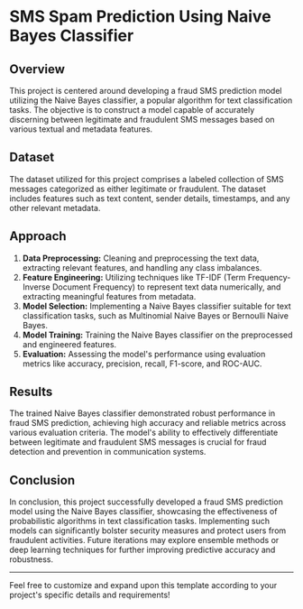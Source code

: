 
# SMS Spam Prediction Using Naive Bayes Classifier

## Overview
This project is centered around developing a fraud SMS prediction model utilizing the Naive Bayes classifier, a popular algorithm for text classification tasks. The objective is to construct a model capable of accurately discerning between legitimate and fraudulent SMS messages based on various textual and metadata features.

## Dataset
The dataset utilized for this project comprises a labeled collection of SMS messages categorized as either legitimate or fraudulent. The dataset includes features such as text content, sender details, timestamps, and any other relevant metadata.

## Approach
1. **Data Preprocessing:** Cleaning and preprocessing the text data, extracting relevant features, and handling any class imbalances.
2. **Feature Engineering:** Utilizing techniques like TF-IDF (Term Frequency-Inverse Document Frequency) to represent text data numerically, and extracting meaningful features from metadata.
3. **Model Selection:** Implementing a Naive Bayes classifier suitable for text classification tasks, such as Multinomial Naive Bayes or Bernoulli Naive Bayes.
4. **Model Training:** Training the Naive Bayes classifier on the preprocessed and engineered features.
5. **Evaluation:** Assessing the model's performance using evaluation metrics like accuracy, precision, recall, F1-score, and ROC-AUC.

## Results
The trained Naive Bayes classifier demonstrated robust performance in fraud SMS prediction, achieving high accuracy and reliable metrics across various evaluation criteria. The model's ability to effectively differentiate between legitimate and fraudulent SMS messages is crucial for fraud detection and prevention in communication systems.

## Conclusion
In conclusion, this project successfully developed a fraud SMS prediction model using the Naive Bayes classifier, showcasing the effectiveness of probabilistic algorithms in text classification tasks. Implementing such models can significantly bolster security measures and protect users from fraudulent activities. Future iterations may explore ensemble methods or deep learning techniques for further improving predictive accuracy and robustness.

---

Feel free to customize and expand upon this template according to your project's specific details and requirements!
